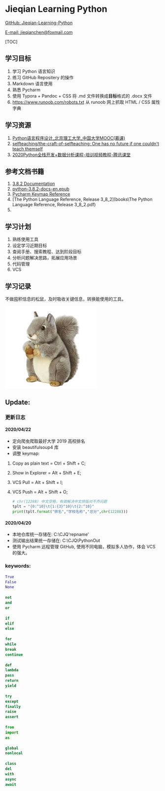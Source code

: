 # Jieqian Learning Python
[GitHub: Jieqian-Learning-Python](https://github.com/Jieqian-Chen/Jieqian-Learning-Python)

[E-mail: jieqianchen@foxmail.com](mailto:jieqianchen@foxmail.com)

[TOC]


## 学习目标
1. 学习 Python 语言知识
2. 练习 GitHub Repositery 的操作
3. Markdown 语言使用
4. 熟悉 Pycharm 
5. 使用 Typora + Pandoc + CSS 将 .md 文件转换成**目标**格式的 .docx 文件
6. https://www.runoob.com/robots.txt 从 runoob 网上抓取 HTML / CSS 属性字典
## 学习资源
1. [Python语言程序设计_北京理工大学_中国大学MOOC(慕课)](https://www.icourse163.org/course/BIT-268001)
2. [selfteaching/the-craft-of-selfteaching: One has no future if one couldn't teach themself](https://github.com/selfteaching/the-craft-of-selfteaching)
3. [2020Python全栈开发+数据分析课程-培训视频教程-腾讯课堂](https://ke.qq.com/course/1347237?taid=6628259820506789)
## 参考文档书籍
1. [3.8.2 Documentation](https://docs.python.org/3/)
2. [python-3.8.2-docs-en.epub](books\python-3.8.2-docs-en.epub)
3. [Pycharm Keymap Reference](books\PyCharmKeymapReferenceCard.pdf) 
4. [The Python Language Reference, Release 3_8_2](books\The Python Language Reference, Release 3_8_2.pdf)
5. 
## 学习计划
1. 熟练使用工具
2. 设定学习近期目标
3. 查阅手册、搜索教程、达到阶段目标
4. 分析问题解决思路，拓展应用场景
5. 代码管理
6. VCS 
## 学习记录
不做囤积信息的松鼠，及时吸收关键信息，转换能使用的工具。

![](images/Squirrel.jpg)

## Update:

### 更新日志

#### 2020/04/22

- 定向爬虫爬取最好大学 2019 高校排名
- 安装 beautifulsoup4 库
- 调整 keymap: 
1. Copy as plain text = Ctrl + Shift + C; 

2. Show in Explorer = Alt + Shift + E;

3. VCS Pull = Alt + Shift + I;

4. VCS Push = Alt + Shift + O;

   ```python
   # chr(12288) 中文空格，有效解决中文排版对不齐问题
   tplt = "{0:^10}\t{1:{3}^10}\t{2:^10}"
   print(tplt.format("排名","学校名称","总分",chr(12288)))
   ```

   

#### 2020/04/20

- 本地仓库统一存储在: C:\CJQ\'repname'
- 测试输出结果统一存储在: C:\CJQ\PythonOut
- 使用 Pycharm 远程管理 GitHub, 使用不同电脑，模拟多人协作，体会 VCS 的强大。

### keywords:
```python
True
False
None

not
and
or

if
elif
else

for
while
break
continue

def
lambda
pass
return
yield

try
except
finally
raise
assert

from
import
as

global
nonlocal

class
del
with
async
await

```

